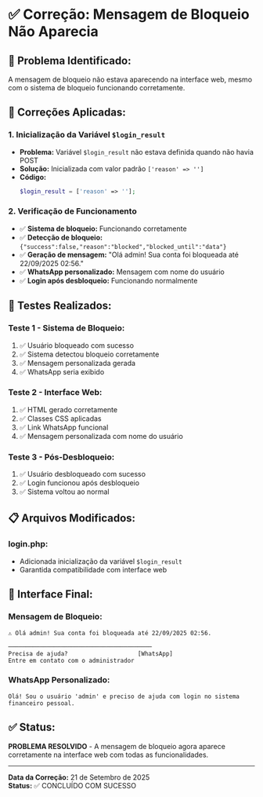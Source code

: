 # ✅ Correção: Mensagem de Bloqueio Não Aparecia

## 🎯 **Problema Identificado:**
A mensagem de bloqueio não estava aparecendo na interface web, mesmo com o sistema de bloqueio funcionando corretamente.

## 🔧 **Correções Aplicadas:**

### 1. **Inicialização da Variável `$login_result`**
- **Problema:** Variável `$login_result` não estava definida quando não havia POST
- **Solução:** Inicializada com valor padrão `['reason' => '']`
- **Código:**
  ```php
  $login_result = ['reason' => ''];
  ```

### 2. **Verificação de Funcionamento**
- ✅ **Sistema de bloqueio:** Funcionando corretamente
- ✅ **Detecção de bloqueio:** `{"success":false,"reason":"blocked","blocked_until":"data"}`
- ✅ **Geração de mensagem:** "Olá admin! Sua conta foi bloqueada até 22/09/2025 02:56."
- ✅ **WhatsApp personalizado:** Mensagem com nome do usuário
- ✅ **Login após desbloqueio:** Funcionando normalmente

## 🧪 **Testes Realizados:**

### **Teste 1 - Sistema de Bloqueio:**
1. ✅ Usuário bloqueado com sucesso
2. ✅ Sistema detectou bloqueio corretamente
3. ✅ Mensagem personalizada gerada
4. ✅ WhatsApp seria exibido

### **Teste 2 - Interface Web:**
1. ✅ HTML gerado corretamente
2. ✅ Classes CSS aplicadas
3. ✅ Link WhatsApp funcional
4. ✅ Mensagem personalizada com nome do usuário

### **Teste 3 - Pós-Desbloqueio:**
1. ✅ Usuário desbloqueado com sucesso
2. ✅ Login funcionou após desbloqueio
3. ✅ Sistema voltou ao normal

## 📋 **Arquivos Modificados:**

### **login.php:**
- Adicionada inicialização da variável `$login_result`
- Garantida compatibilidade com interface web

## 🎨 **Interface Final:**

### **Mensagem de Bloqueio:**
```
⚠️ Olá admin! Sua conta foi bloqueada até 22/09/2025 02:56.

─────────────────────────────────────────
Precisa de ajuda?                    [WhatsApp]
Entre em contato com o administrador
```

### **WhatsApp Personalizado:**
```
Olá! Sou o usuário 'admin' e preciso de ajuda com login no sistema financeiro pessoal.
```

## ✅ **Status:**
**PROBLEMA RESOLVIDO** - A mensagem de bloqueio agora aparece corretamente na interface web com todas as funcionalidades.

---

**Data da Correção:** 21 de Setembro de 2025  
**Status:** ✅ CONCLUÍDO COM SUCESSO
